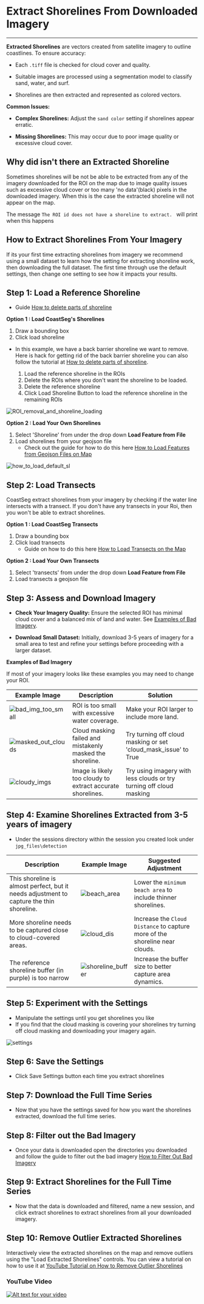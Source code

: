 # Extract Shorelines From Downloaded Imagery

---

**Extracted Shorelines** are vectors created from satellite imagery to outline coastlines. To ensure accuracy:

- Each `.tiff` file is checked for cloud cover and quality.

- Suitable images are processed using a segmentation model to classify sand, water, and surf.

- Shorelines are then extracted and represented as colored vectors.

**Common Issues:**

- **Complex Shorelines:** Adjust the `sand color` setting if shorelines appear erratic.

- **Missing Shorelines:** This may occur due to poor image quality or excessive cloud cover.

## Why did isn't there an Extracted Shoreline

Sometimes shorelines will be not be able to be extracted from any of the imagery downloaded for the ROI on the map due to image quality issues such as excessive cloud cover or too many 'no data'(black) pixels in the downloaded imagery. When this is the case the extracted shoreline will not appear on the map.

The message `The ROI id does not have a shoreline to extract. ` will print when this happens

## How to Extract Shorelines From Your Imagery

If its your first time extracting shorelines from imagery we recommend using a small dataset to learn how the setting for extracting shoreline work, then downloading the full dataset. The first time through use the default settings, then change one setting to see how it impacts your results.

## Step 1: Load a Reference Shoreline

- Guide [How to delete parts of shoreline](https://github.com/SatelliteShorelines/CoastSeg/wiki/04.-How-to-Use-the-Map#how-to-delete-shorelines-from-the-map)

**Option 1 : Load CoastSeg's Shorelines**

1. Draw a bounding box
2. Click load shoreline

- In this example, we have a back barrier shoreline we want to remove. Here is hack for getting rid of the back barrier shoreline you can also follow the tutorial at [How to delete parts of shoreline](https://github.com/SatelliteShorelines/CoastSeg/wiki/04.-How-to-Use-the-Map#how-to-delete-shorelines-from-the-map).

  1. Load the reference shoreline in the ROIs
  2. Delete the ROIs where you don't want the shoreline to be loaded.
  3. Delete the reference shoreline
  4. Click Load Shoreline Button to load the reference shoreline in the remaining ROIs

![ROI_removal_and_shoreline_loading](https://github.com/SatelliteShorelines/CoastSeg/assets/61564689/9437c93d-096a-4a01-b0fd-9a97d228e8bd)

**Option 2 : Load Your Own Shorelines**

1. Select 'Shoreline' from under the drop down **Load Feature from File**
2. Load shorelines from your geojson file
   - Check out the guide for how to do this here [How to Load Features from Geojson Files on Map](https://github.com/SatelliteShorelines/CoastSeg/wiki/04.-How-to-Use-the-Map#how-to-load-features-from-geojson-files-on-map)

![how_to_load_default_sl](https://github.com/SatelliteShorelines/CoastSeg/assets/61564689/c26b14a8-fef9-462c-8ed5-cad93f1f3d25)

## Step 2: Load Transects

CoastSeg extract shorelines from your imagery by checking if the water line intersects with a transect. If you don't have any transects in your Roi, then you won't be able to extract shorelines.

**Option 1 : Load CoastSeg Transects**

1. Draw a bounding box
2. Click load transects
   - Guide on how to do this here [How to Load Transects on the Map](https://github.com/Doodleverse/CoastSeg/wiki/3.-How-to-Use-the-Map#how-to-delete-shorelines-from-the-map:~:text=your%20feature%20again.-,How%20to%20Load%20Transects%20on%20the%20Map,-To%20load%20transects)

**Option 2 : Load Your Own Transects**

1. Select 'transects' from under the drop down **Load Feature from File**
2. Load transects a geojson file

## Step 3: Assess and Download Imagery

- **Check Your Imagery Quality:** Ensure the selected ROI has minimal cloud cover and a balanced mix of land and water. See [Examples of Bad Imagery](#Examples-of-Bad-Imagery).

- **Download Small Dataset:** Initially, download 3-5 years of imagery for a small area to test and refine your settings before proceeding with a larger dataset.

**Examples of Bad Imagery**

If most of your imagery looks like these examples you may need to change your ROI.

| Example Image                                                                                                              | Description                                                | Solution                                                            |
| -------------------------------------------------------------------------------------------------------------------------- | ---------------------------------------------------------- | ------------------------------------------------------------------- |
| ![bad_img_too_small](https://github.com/SatelliteShorelines/CoastSeg/assets/61564689/949f11d7-64e5-4886-aee9-f6aec296ea39) | ROI is too small with excessive water coverage.            | Make your ROI larger to include more land.                          |
| ![masked_out_clouds](https://github.com/SatelliteShorelines/CoastSeg/assets/61564689/39529ab1-33d6-4ef8-a2b4-5d80ec92cdbf) | Cloud masking failed and mistakenly masked the shoreline.  | Try turning off cloud masking or set 'cloud_mask_issue' to True     |
| ![cloudy_imgs](https://github.com/SatelliteShorelines/CoastSeg/assets/61564689/c0c00983-29a3-427d-bffe-6d4ee02f2f2a)       | Image is likely too cloudy to extract accurate shorelines. | Try using imagery with less clouds or try turning off cloud masking |

## Step 4: Examine Shorelines Extracted from 3-5 years of imagery

- Under the sessions directory within the session you created look under `jpg_files\detection`

| Description                                                                              | Example Image                                                                                                             | Suggested Adjustment                                                        |
| ---------------------------------------------------------------------------------------- | ------------------------------------------------------------------------------------------------------------------------- | --------------------------------------------------------------------------- |
| This shoreline is almost perfect, but it needs adjustment to capture the thin shoreline. | ![beach_area](https://github.com/SatelliteShorelines/CoastSeg/assets/61564689/70799078-4983-4b07-84d2-e7186d4745d1)       | Lower the `minimum beach area` to include thinner shorelines.               |
| More shoreline needs to be captured close to cloud-covered areas.                        | ![cloud_dis](https://github.com/SatelliteShorelines/CoastSeg/assets/61564689/539ba73d-5430-44b8-8f07-9032862a0ea3)        | Increase the `Cloud Distance` to capture more of the shoreline near clouds. |
| The reference shoreline buffer (in purple) is too narrow                                 | ![shoreline_buffer](https://github.com/SatelliteShorelines/CoastSeg/assets/61564689/39312caf-ceaf-4a3e-85a2-843ac80c45a6) | Increase the buffer size to better capture area dynamics.                   |

## Step 5: Experiment with the Settings

- Manipulate the settings until you get shorelines you like
- If you find that the cloud masking is covering your shorelines try turning off cloud masking and downloading your imagery again.

![settings](https://github.com/SatelliteShorelines/CoastSeg/assets/61564689/cb578710-2382-4e01-bef2-9fc9df2f02b9)

## Step 6: Save the Settings

- Click Save Settings button each time you extract shorelines

## Step 7: Download the Full Time Series

- Now that you have the settings saved for how you want the shorelines extracted, download the full time series.

## Step 8: Filter out the Bad Imagery

- Once your data is downloaded open the directories you downloaded and follow the guide to filter out the bad imagery [How to Filter Out Bad Imagery](https://github.com/SatelliteShorelines/CoastSeg/wiki/06.-How-to-Filter-Out-Bad-Imagery)

## Step 9: Extract Shorelines for the Full Time Series

- Now that the data is downloaded and filtered, name a new session, and click extract shorelines to extract shorelines from all your downloaded imagery.

## Step 10: Remove Outlier Extracted Shorelines

Interactively view the extracted shorelines on the map and remove outliers using the "Load Extracted Shorelines" controls. You can view a tutorial on how to use it at [YouTube Tutorial on How to Remove Outlier Shorelines](https://www.youtube.com/watch?v=WlfC1bukXI0)

### YouTube Video

[![Alt text for your video](http://img.youtube.com/vi/WlfC1bukXI0/0.jpg)](http://www.youtube.com/watch?v=WlfC1bukXI0)
